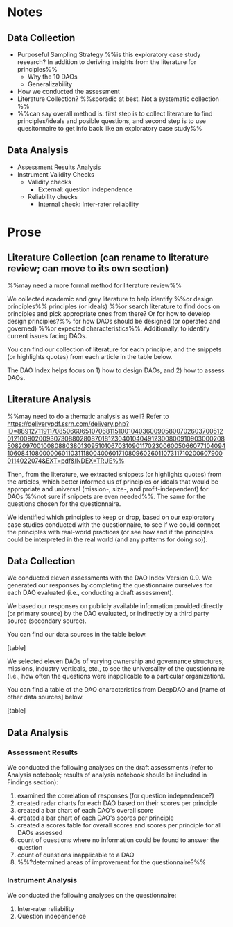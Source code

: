 
# Notes

## Data Collection 

- Purposeful Sampling Strategy %%is this exploratory case study research? In addition to deriving insights from the literature for principles%%
	- Why the 10 DAOs
	- Generalizability 
- How we conducted the assessment 
- Literature Collection? %%sporadic at best. Not a systematic collection %%
- %%can say overall method is: first step is to collect literature to find principles/ideals and posible questions, and second step is to use quesitonnaire to get info back like an exploratory case study%%
## Data Analysis

- Assessment Results Analysis
- Instrument Validity Checks
	- Validity checks
		- External: question independence
	- Reliability checks
		- Internal check: Inter-rater reliability

# Prose

## Literature Collection (can rename to literature review; can move to its own section)

%%may need a more formal method for literature review%%

We collected academic and grey literature to help identify %%or design principles%% principles (or ideals) %%or search literature to find docs on principles and pick appropriate ones from there? Or for how to develop design principles?%% for how DAOs should be designed (or operated and governed) %%or expected characteristics%%. Additionally, to identify current issues facing DAOs.

You can find our collection of literature for each principle, and the snippets (or highlights quotes) from each article in the table below.

The DAO Index helps focus on 1) how to design DAOs, and 2) how to assess DAOs. 



## Literature Analysis

%%may need to do a thematic analysis as well? Refer to https://deliverypdf.ssrn.com/delivery.php?ID=889127119117085066065107068115100104036009058007026037005120121009020093073088028087018123040104049123008009109030002085082097001008088038013095101067031090117023006005066077104094106084108000006011031118004006017108096026011073117102006079000114022074&EXT=pdf&INDEX=TRUE%%

Then, from the literature, we extracted snippets (or highlights quotes) from the articles, which better informed us of principles or ideals that would be appropriate and universal (mission-, size-, and profit-independent) for DAOs %%not sure if snippets are even needed%%. The same for the questions chosen for the questionnaire.

We identified which principles to keep or drop, based on our exploratory case studies conducted with the questionnaire, to see if we could connect the principles with real-world practices (or see how and if the principles could be interpreted in the real world (and any patterns for doing so)).


## Data Collection

We conducted eleven assessments with the DAO Index Version 0.9. We generated our responses by completing the questionnaire ourselves for each DAO evaluated (i.e., conducting a draft assessment).

We based our responses on publicly available information provided directly (or primary source) by the DAO evaluated, or indirectly by a third party source (secondary source).

You can find our data sources in the table below.

[table]

We selected eleven DAOs of varying ownership and governance structures, missions, industry verticals, etc., to see the universality of the questionnaire (i.e., how often the questions were inapplicable to a particular organization).

You can find a table of the DAO characteristics from DeepDAO and [name of other data sources] below.

[table]

## Data Analysis

### Assessment Results
We conducted the following analyses on the draft assessments (refer to Analysis notebook; results of analysis notebook should be included in Findings section):

1. examined the correlation of responses (for question independence?)
2. created radar charts for each DAO based on their scores per principle
3. created a bar chart of each DAO's overall score
3. created a bar chart of each DAO's scores per principle
5. created a scores table for overall scores and scores per principle for all DAOs assessed
6. count of questions where no information could be found to answer the question
7. count of questions inapplicable to a DAO
8. %%?determined areas of improvement for the questionnaire?%%

### Instrument Analysis

We conducted the following analyses on the questionnaire:

1. Inter-rater reliability
2. Question independence
 